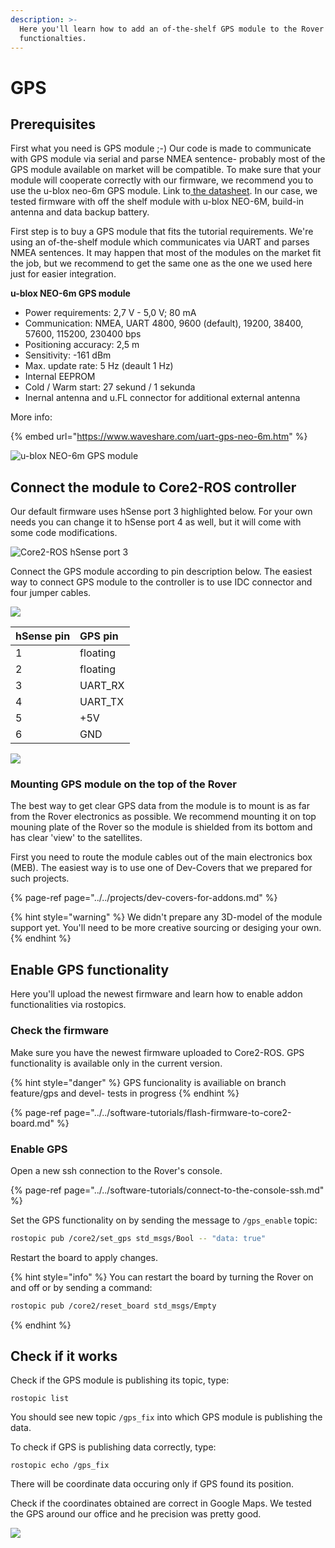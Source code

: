 ```yaml
---
description: >-
  Here you'll learn how to add an of-the-shelf GPS module to the Rover
  functionalties.
---
```


# GPS

## Prerequisites

First what you need is GPS module ;-\) Our code is made to communicate with GPS module via serial and parse NMEA sentence- probably most of the GPS module available on market will be compatible. To make sure that your module will cooperate correctly with our firmware, we recommend you to use the u-blox neo-6m GPS module. Link to[ the datasheet](https://www.u-blox.com/sites/default/files/products/documents/NEO-6_DataSheet_%28GPS.G6-HW-09005%29.pdf). In our case, we tested firmware with off the shelf module with u-blox NEO-6M, build-in antenna and data backup battery.

First step is to buy a GPS module that fits the tutorial requirements. We're using an of-the-shelf module which communicates via UART and parses NMEA sentences. It may happen that most of the modules on the market fit the job, but we recommend to get the same one as the one we used here just for easier integration.

**u-blox NEO-6m GPS module**

* Power requirements:  2,7 V - 5,0 V; 80 mA
* Communication: NMEA, UART 4800, 9600 \(default\), 19200, 38400, 57600, 115200, 230400 bps
* Positioning accuracy: 2,5 m
* Sensitivity: -161 dBm
* Max. update rate: 5 Hz \(deault 1 Hz\)
* Internal EEPROM
* Cold / Warm start: 27 sekund / 1 sekunda
* Inernal antenna and u.FL connector for additional external antenna

More info:

{% embed url="https://www.waveshare.com/uart-gps-neo-6m.htm" %}

![u-blox NEO-6m GPS module](../../.gitbook/assets/u-blox-neo-6m-gps-module-robotics-bangladesh.jpg)

## Connect the module to Core2-ROS controller

Our default firmware uses hSense port 3 highlighted below. For your own needs you can change it to hSense port 4 as well, but it will come with some code modifications.

![Core2-ROS hSense port 3](../../.gitbook/assets/core2_top_small%20%282%29.jpg)

Connect the GPS module according to pin description below. The easiest way to connect GPS module to the controller is to use IDC connector and four jumper cables.

![](../../.gitbook/assets/gps_conection.png)

| hSense pin | GPS pin |
| :--- | :--- |
| 1 | floating |
| 2 | floating |
| 3 | UART\_RX |
| 4 | UART\_TX |
| 5 | +5V |
| 6 | GND |

![](../../.gitbook/assets/p1010915.JPG)

### Mounting GPS module on the top of the Rover

The best way to get clear GPS data from the module is to mount is as far from the Rover electronics as possible. We recommend mounting it on top mouning plate of the Rover so the module is shielded from its bottom and has clear 'view' to the satellites.

First you need to route the module cables out of the main electronics box \(MEB\). The easiest way is to use one of Dev-Covers that we prepared for such projects.

{% page-ref page="../../projects/dev-covers-for-addons.md" %}

{% hint style="warning" %}
We didn't prepare any 3D-model of the module support yet. You'll need to be more creative sourcing or desiging your own.
{% endhint %}

## Enable GPS functionality

Here you'll upload the newest firmware and learn how to enable addon functionalities via rostopics.

### Check the firmware

Make sure you have the newest firmware uploaded to Core2-ROS. GPS functionality is available only in the current version.

{% hint style="danger" %}
GPS funcionality is availiable on branch feature/gps and devel- tests in progress
{% endhint %}

{% page-ref page="../../software-tutorials/flash-firmware-to-core2-board.md" %}

### Enable GPS

Open a new ssh connection to the Rover's console.

{% page-ref page="../../software-tutorials/connect-to-the-console-ssh.md" %}

Set the GPS functionality on by sending the message to `/gps_enable` topic:

```bash
rostopic pub /core2/set_gps std_msgs/Bool -- "data: true"
```

Restart the board to apply changes.

{% hint style="info" %}
You can restart the board by turning the Rover on and off or by sending a command: 

```bash
rostopic pub /core2/reset_board std_msgs/Empty
```
{% endhint %}

## Check if it works

Check if the GPS module is publishing its topic, type:

```text
rostopic list
```

You should see new topic `/gps_fix` into which GPS module is publishing the data.

To check if GPS is publishing data correctly, type:

```text
rostopic echo /gps_fix
```

There will be coordinate data occuring only if GPS found its position.

Check if the coordinates obtained are correct in Google Maps. We tested the GPS around our office and he precision was pretty good.

![](../../.gitbook/assets/zrzut-ekranu-z-2019-11-04-19-50-56.png)

